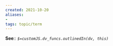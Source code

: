 ```yaml
---
created: 2021-10-20
aliases:
- 
tags: topic/term
---
```



**See**::
*`$=customJS.dv_funcs.outlinedIn(dv, this)`*